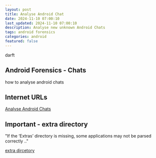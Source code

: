 ```yaml
---
layout: post
title: Analyse Android Chat
date: 2024-11-10 07:00:10
last_updated: 2024-11-10 07:00:10
description: Analyse new unknown Android Chats
tags: android forensics
categories: android
featured: false
---
```


darft

## Android Forensics - Chats
how to analyse android chats

## Internet URLs
[Analyse Android Chats]:https://cellebrite.com/en/chat-capture-add-unsupported-chats-to-your-investigation/ "Android Chats"
[Analyse Android Chats]

## Important - extra directory 

"If the ‘Extras’ directory is missing, some applications may not be parsed correctly .."

[extra dircetory]:https://cellebrite.com/en/android-mobile-device-forensics-why-the-extras-directory-is-essential-to-parse-android-apps-in-cellebrite-physical-analyzer/ "Extra Directory"
[extra dircetory]